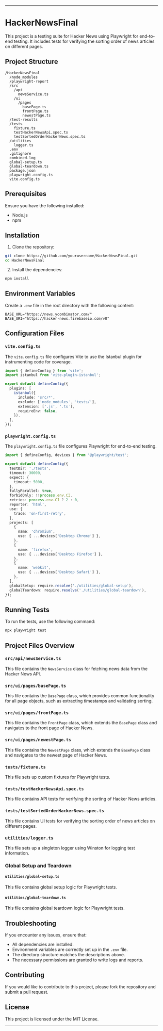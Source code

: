 
---

# HackerNewsFinal

This project is a testing suite for Hacker News using Playwright for end-to-end testing. It includes tests for verifying the sorting order of news articles on different pages.

## Project Structure

```
/HackerNewsFinal
  /node_modules
  /playwright-report
  /src
    /api
      newsService.ts
    /ui
      /pages
        basePage.ts
        frontPage.ts
        newestPage.ts
  /test-results
  /tests
    fixture.ts
    testHackerNewsApi.spec.ts
    testSortedOrderHackerNews.spec.ts
  /utilities
    logger.ts
  .env
  .gitignore
  combined.log
  global-setup.ts
  global-teardown.ts
  package.json
  playwright.config.ts
  vite.config.ts
```

## Prerequisites

Ensure you have the following installed:

- Node.js
- npm

## Installation

1. Clone the repository:

```sh
git clone https://github.com/yourusername/HackerNewsFinal.git
cd HackerNewsFinal
```

2. Install the dependencies:

```sh
npm install
```

## Environment Variables

Create a `.env` file in the root directory with the following content:

```env
BASE_URL="https://news.ycombinator.com/"
BASE_URI="https://hacker-news.firebaseio.com/v0"
```

## Configuration Files

### `vite.config.ts`

The `vite.config.ts` file configures Vite to use the Istanbul plugin for instrumenting code for coverage.

```typescript
import { defineConfig } from 'vite';
import istanbul from 'vite-plugin-istanbul';

export default defineConfig({
  plugins: [
    istanbul({
      include: 'src/*',
      exclude: ['node_modules', 'tests/'],
      extension: ['.js', '.ts'],
      requireEnv: false,
    }),
  ],
});
```

### `playwright.config.ts`

The `playwright.config.ts` file configures Playwright for end-to-end testing.

```typescript
import { defineConfig, devices } from '@playwright/test';

export default defineConfig({
  testDir: './tests',
  timeout: 30000,
  expect: {
    timeout: 5000,
  },
  fullyParallel: true,
  forbidOnly: !!process.env.CI,
  retries: process.env.CI ? 2 : 0,
  reporter: 'html',
  use: {
    trace: 'on-first-retry',
  },
  projects: [
    {
      name: 'chromium',
      use: { ...devices['Desktop Chrome'] },
    },
    {
      name: 'firefox',
      use: { ...devices['Desktop Firefox'] },
    },
    {
      name: 'webkit',
      use: { ...devices['Desktop Safari'] },
    },
  ],
  globalSetup: require.resolve('./utilities/global-setup'),
  globalTeardown: require.resolve('./utilities/global-teardown'),
});
```

## Running Tests

To run the tests, use the following command:

```sh
npx playwright test
```

## Project Files Overview

### `src/api/newsService.ts`

This file contains the `NewsService` class for fetching news data from the Hacker News API.

### `src/ui/pages/basePage.ts`

This file contains the `BasePage` class, which provides common functionality for all page objects, such as extracting timestamps and validating sorting.

### `src/ui/pages/frontPage.ts`

This file contains the `FrontPage` class, which extends the `BasePage` class and navigates to the front page of Hacker News.

### `src/ui/pages/newestPage.ts`

This file contains the `NewestPage` class, which extends the `BasePage` class and navigates to the newest page of Hacker News.

### `tests/fixture.ts`

This file sets up custom fixtures for Playwright tests.

### `tests/testHackerNewsApi.spec.ts`

This file contains API tests for verifying the sorting of Hacker News articles.

### `tests/testSortedOrderHackerNews.spec.ts`

This file contains UI tests for verifying the sorting order of news articles on different pages.

### `utilities/logger.ts`

This file sets up a singleton logger using Winston for logging test information.

### Global Setup and Teardown

#### `utilities/global-setup.ts`

This file contains global setup logic for Playwright tests.

#### `utilities/global-teardown.ts`

This file contains global teardown logic for Playwright tests.

## Troubleshooting

If you encounter any issues, ensure that:

- All dependencies are installed.
- Environment variables are correctly set up in the `.env` file.
- The directory structure matches the descriptions above.
- The necessary permissions are granted to write logs and reports.

## Contributing

If you would like to contribute to this project, please fork the repository and submit a pull request.

## License

This project is licensed under the MIT License.

---


